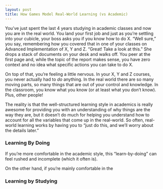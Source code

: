 ```yaml
---
layout: post
title: How Games Model Real-World Learning (vs Academic)
---
```

You’ve just spent the last 4 years studying in academic classes and now you are in the real world. You land your first job and just as you’re settling into your cubicle, your boss asks you if you know how to do X. “Well sure,” you say, remembering how you covered that in one of your classes on Advanced Implementation of X, Y and Z. “Great! Take a look at this.” She drops a stack of documents on your desk and walks off. You peer at the first page and, while the topic of the report makes sense, you have zero context and no idea what specific actions you can take to do X.

On top of that, you’re feeling a little nervous. In your X, Y and Z courses, you never actually had to *do* anything. In the real world there are so many moving parts, so many things that are out of your control and knowledge. In the classroom, you know what you know (or at least what you don’t know). Plus, other people!

The reality is that the well-structured learning style in academics is really awesome for providing you with an understanding of why things are the way they are, but it doesn’t do much for helping you understand how to account for all the variables that come up in the real-world. So often, real-world learning works by having you to “just do this, and we’ll worry about the details later.”

### Learning By Doing
If you’re more comfortable in the academic style, this “learn-by-doing” can feel rushed and incomplete (which it often is).

On the other hand, if you’re mainly comfortable in the 

### Learning by Studying
